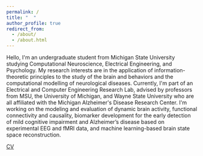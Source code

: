 ```yaml
---
permalink: /
title: "  "
author_profile: true
redirect_from: 
  - /about/
  - /about.html
---
```


Hello, I'm an undergraduate student from Michigan State University studying Computational Neuroscience, Electrical Engineering, and Psychology. My research interests are in the application of information-theoretic principles to the study of the brain and behaviors and the computational modelling of neurological diseases. Currently, I'm part of an Electrical and Computer Engineering Research Lab, advised by professors from MSU, the University of Michigan, and Wayne State University who are all affiliated with the Michigan Alzheimer's Disease Research Center. I'm working on the modeling and evaluation of dynamic brain activity, functional connectivity and causality, biomarker development for the early detection of mild cognitive impairment and Alzheimer’s disease based on experimental EEG and fMRI data, and machine learning-based brain state space reconstruction.

[CV](Alina-Resume.pdf)
